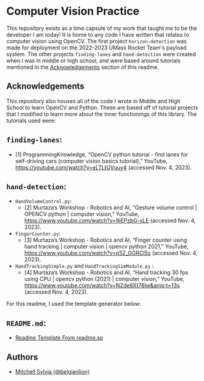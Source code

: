 
# Computer Vision Practice

This repository exists as a time capsule of my work that taught me to be the developer I am today! It is home to any code I have written that relates to computer vision using OpenCV. The first project `horizon-detection` was made for deployment on the 2022-2023 UMass Rocket Team's payload system. The other projects `finding-lanes` and `hand-detection` were created when I was in middle or high school, and were based around tutorials mentioned in the [Acknowledgements](#Acknowledgements) section of this readme.







## Acknowledgements

This repository also houses all of the code I wrote in Middle and High School to learn OpenCV and Python. These are based off of tutorial projects that I modified to learn more about the inner functionings of this library. The tutorials used were:

## `finding-lanes`:

* [1] ProgrammingKnowledge, “OpenCV python tutorial - find lanes for self-driving cars (computer vision basics tutorial),” YouTube, https://youtube.com/watch?v=eLTLtUVuuy4 (accessed Nov. 4, 2023). 

## `hand-detection`:

*   `HandVolumeControl.py`:
    * [2] Murtaza’s Workshop - Robotics and AI, “Gesture volume control | OPENCV python | computer vision,” YouTube, https://www.youtube.com/watch?v=9iEPzbG-xLE (accessed Nov. 4, 2023). 
*   `FingerCounter.py`:
    * [3] Murtaza’s Workshop - Robotics and AI, “Finger counter using hand tracking | computer vision | opencv python 2021,” YouTube, https://www.youtube.com/watch?v=p5Z_GGRCI5s (accessed Nov. 4, 2023). 
*   `HandTrackingSimple.py` and `HandTrackingSimModule.py` :
    * [4] Murtaza’s Workshop - Robotics and AI, “Hand tracking 30 fps using CPU | opencv python (2021) | computer vision,” YouTube, https://www.youtube.com/watch?v=NZde8Xt78Iw&amp;t=13s (accessed Nov. 4, 2023).

For this readme, I used the template generator below:

## `README.md`:
 - [Readme Template From readme.so](https://readme.so/editor)


## Authors

- [Mitchell Sylvia (@belgianlion)](https://github.com/belgianlion)

